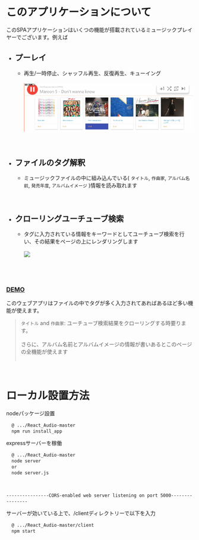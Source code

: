 # このアプリケーションについて
このSPAアプリケーションはいくつの機能が搭載されているミュージックプレイヤーでございます。例えば
* プーレイ
    -
    - 再生/一時停止、シャッフル再生、反復再生、キューイング<br/>
      <br/><img src="https://raw.githubusercontent.com/Sessho-maru/React_Audio/master/example_2.gif"/>
    <br/><br/><br/>
* ファイルのタグ解釈
  -
  - ミュージックファイルの中に組み込んでいる( `タイトル`, `作曲家`, `アルバム名前`, `発売年度`, `アルバムイメージ` )情報を読み取れます
  <br/><br/><br/>
* クローリングユーチューブ検索
  -
  - タグに入力されている情報をキーワードとしてユーチューブ検索を行い、その結果をページの上にレンダリングします<br/>
    <br/><img src="https://raw.githubusercontent.com/Sessho-maru/React_Audio/master/example.gif"/><br/><br/><br/><br/>

### **[DEMO](http://54.185.201.229/)**

このウェブアプリはファイルの中でタグが多く入力されてあればあるほど多い機能が使えます。<br/>
> `タイトル` and `作曲家`: ユーチューブ検索結果をクローリングする時要ります。<br/><br/>
> さらに、アルバム名前とアルバムイメージの情報が書いあるとこのページの全機能が使えます<br/><br/>

<br/>

# ローカル設置方法
nodeパッケージ設置
```
  @ .../React_Audio-master
  npm run install_app
```

expressサーバーを稼働
```
  @ .../React_Audio-master
  node server
  or
  node server.js
```
<br/>

```
----------------CORS-enabled web server listening on port 5000----------------
```
サーバーが効いている上で、/clientディレクトリーで以下を入力
```
  @ .../React_Audio-master/client
  npm start
```
